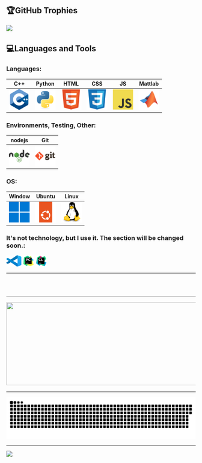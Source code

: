 ## 🏆GitHub Trophies
![](https://github-trophies.vercel.app/?username=Glasspham&theme=dracula&no-frame=false&no-bg=true&margin-w=4)


## 💻Languages and Tools 
<div>

### Languages:
| C++ | Python | HTML | CSS | JS | Mattlab |
|----------|----------|----------|-----|-----|----------|
| <img src="https://github.com/devicons/devicon/blob/master/icons/cplusplus/cplusplus-original.svg" title="C++"  alt="C++" width="55" height="55"/> | <img src="https://github.com/devicons/devicon/blob/master/icons/python/python-original.svg" title="Python"  alt="Python" width="55" height="55"/> | <img src="https://github.com/devicons/devicon/blob/master/icons/html5/html5-original.svg" title="HTML"  alt="HTML" width="55" height="55"/> | <img src="https://github.com/devicons/devicon/blob/master/icons/css3/css3-original.svg" title="CSS"  alt="CSS" width="55" height="55"/> | <img src="https://github.com/devicons/devicon/blob/master/icons/javascript/javascript-original.svg" title="JS"  alt="JS" width="55" height="55"/> | <img src="https://github.com/devicons/devicon/blob/master/icons/matlab/matlab-original.svg" title="Matlab"  alt="Matlab" width="55" height="55"/> |

### Environments, Testing, Other:
| nodejs | Git |
|----------|----------|
|<img src="https://github.com/devicons/devicon/blob/master/icons/nodejs/nodejs-original-wordmark.svg" title="nodejs" alt="NodeJS" width="55" height="55"/>|<img src="https://github.com/devicons/devicon/blob/master/icons/git/git-original-wordmark.svg" title="Git" alt="Git" width="55" height="55"/>|

### OS:

| Window | Ubuntu | Linux |
|----------|----------|----------|
| <img src="https://github.com/devicons/devicon/blob/master/icons/windows11/windows11-original.svg" title="Window11" alt="Window11" width="55" height="55"/> | <img src="https://github.com/devicons/devicon/blob/master/icons/ubuntu/ubuntu-original.svg" title="Ubuntu" alt="Ubuntu" width="55" height="55"/> | <img src="https://github.com/devicons/devicon/blob/master/icons/linux/linux-original.svg" title="Linux" alt="Linux" width="55" height="55"/> |


### It's not technology, but I use it. The section will be changed soon.:
<img src="https://github.com/devicons/devicon/blob/master/icons/vscode/vscode-original.svg" title="vscode" alt="vscode" width="40" width="30" height="30"/>
<img src="https://github.com/devicons/devicon/blob/master/icons/pycharm/pycharm-original.svg" title="PC" alt="PC" width="30" height="30"/>
<img src="https://github.com/devicons/devicon/blob/master/icons/clion/clion-original.svg" title="cl" alt="CL" width="30" height="30"/>


---
<div id="header" align="center">
  <img src="https://github-readme-streak-stats.herokuapp.com/?user=Glasspham&theme=transparent&hide_border=true" alt=""/>
  </br>
  <img src="https://github-readme-stats.vercel.app/api/top-langs/?username=Glasspham&theme=transparent&hide_border=true&include_all_commits=true&count_private=true&layout=compact" alt=""/>
</div>


---
<p align="center">
  <img width="800" height="220" src="https://streak-stats.demolab.com?user=Glasspham&theme=highcontrast&hide_border=true&border_radius=5&card_width=800">
</p>


---
<p align="center">
 <img width="1000" src="assets/github-snake.svg" alt="snake"/>
</p>


---
[![](https://visitcount.itsvg.in/api?id=Glasspham&icon=9&color=6)](https://visitcount.itsvg.in)
